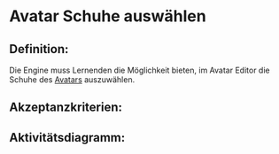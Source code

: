 # Avatar Schuhe auswählen


## Definition:

Die Engine muss Lernenden die Möglichkeit bieten, im Avatar Editor die Schuhe des [Avatars](Avatar-GE.md) auszuwählen.


## Akzeptanzkriterien:


## Aktivitätsdiagramm:


